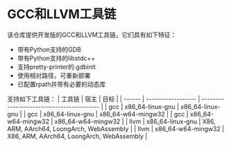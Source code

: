 # GCC和LLVM工具链

该仓库提供开发版的GCC和LLVM工具链。它们具有如下特征：
- 带有Python支持的GDB
- 带有Python支持的libstdc++
- 支持pretty-printer的.gdbinit
- 使用相对路径，可重新部署
- 已配置rpath并带有必要的动态库

支持如下工具链：
| 工具链 | 宿主               | 目标                                      |
| ------ | ------------------ | ----------------------------------------- |
| gcc    | x86_64-linux-gnu   | x86_64-linux-gnu                          |
| gcc    | x86_64-linux-gnu   | x86_64-w64-mingw32                        |
| gcc    | x86_64-w64-mingw32 | x86_64-w64-mingw32                        |
| llvm   | x86_64-linux-gnu   | X86, ARM, AArch64, LoongArch, WebAssembly |
| llvm   | x86_64-w64-mingw32 | X86, ARM, AArch64, LoongArch, WebAssembly |